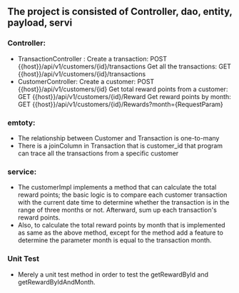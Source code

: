 ## The project is consisted of Controller, dao, entity, payload, servi
### Controller:
- TransactionController : Create a transaction: POST {{host}}/api/v1/customers/{id}/transactions 
                          Get all the transactions: GET {{host}}/api/v1/customers/{id}/transactions
- CustomerController: Create a customer: POST {{host}}/api/v1/customers/{id}
                      Get total reward points from a customer: GET {{host}}/api/v1/customers/{id}/Reward
                      Get reward points by month: GET {{host}}/api/v1/customers/{id}/Rewards?month={RequestParam}

### emtoty:
- The relationship between Customer and Transaction is one-to-many
- There is a joinColumn in Transaction that is customer_id that program can trace all the transactions from a specific customer

### service:
- The customerImpl implements a method that can calculate the total reward points; the basic logic is to compare each customer transaction with the current date time to determine whether the transaction is in the range of three months or not. Afterward, sum up each transaction's reward points.
- Also, to calculate the total reward points by month that is implemented as same as the above method, except for the method add a feature to determine the parameter month is equal to the transaction month.
### Unit Test
- Merely a unit test method in order to test the getRewardById and getRewardByIdAndMonth.